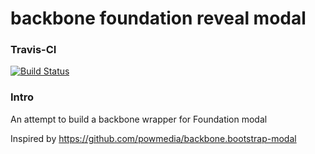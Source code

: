 backbone foundation reveal modal
=========================

### Travis-CI
[![Build Status](https://travis-ci.org/shaohua/backbone.foundation.reveal.modal.png?branch=master)](https://travis-ci.org/shaohua/backbone.foundation.reveal.modal)

### Intro

An attempt to build a backbone wrapper for Foundation modal

Inspired by https://github.com/powmedia/backbone.bootstrap-modal
